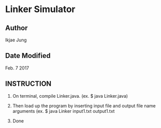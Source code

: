 Linker Simulator
===============================================

## Author
Ikjae Jung

## Date Modified
Feb. 7 2017

## INSTRUCTION

1. On terminal, compile Linker.java. (ex. $ java Linker.java)

2. Then load up the program by inserting input file and output file name arguments (ex. $ java Linker input1.txt output1.txt

3. Done

